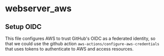 # webserver_aws

## Setup OIDC

This file configures AWS to trust GitHub's OIDC as a federated identity, so that we could use the github action `aws-actions/configure-aws-credentials` that uses tokens to authenticate to AWS and access resources.
